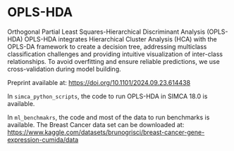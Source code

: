 # OPLS-HDA 
Orthogonal Partial Least Squares-Hierarchical Discriminant Analysis (OPLS-HDA)
OPLS-HDA integrates Hierarchical Cluster Analysis (HCA) with the OPLS-DA
framework to create a decision tree, addressing multiclass classification challenges and 
providing intuitive visualization of inter-class relationships. To avoid overfitting and
ensure reliable predictions, we use cross-validation during model building.

Preprint available at: https://doi.org/10.1101/2024.09.23.614438 

In ```simca_python_scripts```, the code to run OPLS-HDA in SIMCA 18.0 is available.

In ```ml_benchmakrs```, the code and most of the data to run benchmarks is available. The Breast Cancer data set can be downloaded at: https://www.kaggle.com/datasets/brunogrisci/breast-cancer-gene-expression-cumida/data 
